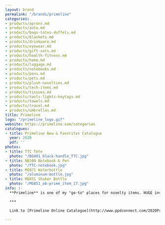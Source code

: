 ```yaml
---
layout: brand
permalink: "/brands/primeline"
categories:
- products/aprons.md
- products/auto.md
- products/bags-totes-duffels.md
- products/blankets.md
- products/drinkware.md
- products/eyewear.md
- products/gift-sets.md
- products/health-fitness.md
- products/home.md
- products/luggage.md
- products/notebooks.md
- products/pens.md
- products/pets.md
- products/plush-novelties.md
- products/tech-items.md
- products/tissues.md
- products/tools-lights-keytags.md
- products/towels.md
- products/travel.md
- products/umbrellas.md
title: Primeline
logo: "/primeline_logo.gif"
website: https://primeline.com/categories
catalogues:
- title: Primeline New & Favorites Catalogue
  year: 2020
  pdf: ''
photos:
- title: TTC Tote
  photo: "/BG401_black-handle_TTC.jpg"
- title: NB100 Notebook & Pen
  photo: "/TTC-notebook.jpg"
- title: MG971 Waterbottle
  photo: "/aluminum-bottle.jpg"
- title: MG851 Shaker Bottle
  photo: "/MG851_ab-prime_item_17.jpg"
info: |-
  **Primeline** is one of my "go-to" places for novelty items. HUGE inventory of items. Easy to jump down this rabbit hole and get lost...but so much fun!! ;)

  ***

  Link to [Primeline Online Catalogue](http://www.ppdconnect.com/2020PrimeLineNewAndFavorites.html)

---
```

